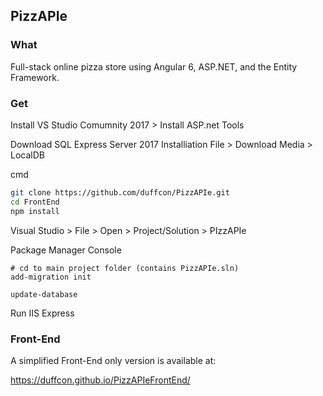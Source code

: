 ﻿## PizzAPIe

### What
Full-stack online pizza store using Angular 6, ASP.NET, and the Entity Framework.

### Get
Install VS Studio Comumnity 2017 > Install ASP.net Tools

Download SQL Express Server 2017 Installiation File > Download Media > LocalDB



cmd
```bash
git clone https://github.com/duffcon/PizzAPIe.git
cd FrontEnd
npm install
```

Visual Studio > File > Open > Project/Solution > PIzzAPIe

Package Manager Console 
```
# cd to main project folder (contains PizzAPIe.sln)
add-migration init
```

```
update-database
```


Run IIS Express

### Front-End

A simplified Front-End only version is available at:

https://duffcon.github.io/PizzAPIeFrontEnd/ 



